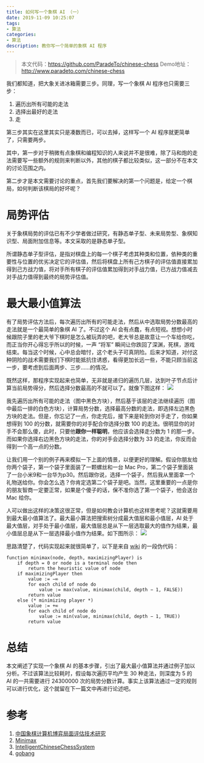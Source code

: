 ```yaml
---
title: 如何写一个象棋 AI （一）
date: 2019-11-09 10:25:07
tags:
- 算法
categories:
- 算法
description: 教你写一个简单的象棋 AI 程序
---
```



> 本文代码：https://github.com/ParadeTo/chinese-chess
> Demo地址：http://www.paradeto.com/chinese-chess

我们都知道，把大象关进冰箱需要三步。同理，写一个象棋 AI 程序也只需要三步：

1. 遍历出所有可能的走法
2. 选择出最好的走法
3. 走

第三步其实在这里其实只是凑数而已，可以去掉，这样写一个 AI 程序就更简单了，只需要两步。

其中，第一步对于稍微有点象棋和编程知识的人来说并不是很难，除了马和炮的走法需要写一些额外的规则来判断以外，其他的棋子都比较类似，这一部分不在本文的讨论范围之内。

第二步才是本文需要讨论的重点，首先我们要解决的第一个问题是，给定一个棋局，如何判断该棋局的好坏呢？

# 局势评估
关于象棋局势的评估已有不少学者做过研究，有静态单子型、未来局势型、象棋知识型、局面附加信息等。本文采取的是静态单子型。

所谓静态单子型评估，是指对棋盘上的每一个棋子考虑其种类和位置，依种类的重要性与位置的优劣决定它的评估值，然后将棋盘上所有己方棋子的评估值直接累加得到己方战力值，将对手所有棋子的评估值累加得到对手战力值，已方战力值减去对手战力值得到最终的局势评估值。

# 最大最小值算法
有了局势评估方法后，每次遍历出所有的可能走法，然后从中选取局势分数最高的走法就是一个最简单的象棋 AI 了。不过这个 AI 会有点蠢，有点短视。想想小时候跟院子里的老大爷下棋时是怎么被玩弄的吧，老大爷总是故意让一个车给你吃，而正当你开心得忘乎所以的时候，一声 “将军” 瞬间让你跌回了深渊，死棋，游戏结束。每当这个时候，心中总会暗忖，这个老头子可真阴险。后来才知道，对付这种阴险的战术需要我们下棋时能抵抗住诱惑，看得更加长远一些，不能只顾当前这一步，要考虑到后面两步、三步……的情况。

既然这样，那程序实现起来也简单，无非就是递归的遍历几层，达到叶子节点后计算当前局势得分，然后选择分数最高的不就可以了。就像下图这样：
![](algo-chinese-chess/1.png)

我先遍历出所有可能的走法（图中黑色方块），然后基于该层的走法继续遍历（图中最后一排的白色方块），计算局势分数，选择最高分数的走法，即选择左边黑色方块的走法。但是，你忘记了一点，你走完后，接下来是轮到你对手走了，你如果想得到 100 的分数，就需要你的对手配合你选择分数 100 的走法。很明显你的对手不会那么傻，此时，只要他**跟你一样聪明**，他应该会选择走分数为 1 的那一步。而如果你选择右边黑色方块的走法，你的对手会选择分数为 33 的走法，你反而会得到一个高一点的分数。

让我们用一个别的例子再来模拟一下上面的情景，以便更好的理解。假设你朋友给你两个袋子，第一个袋子里面装了一颗螺丝和一台 Mac Pro，第二个袋子里面装了一台小米9和一台华为p30。然后跟你说，选择一个袋子，然后我从里面拿一个礼物送给你。你会怎么选？你肯定选第二个袋子是吧。当然，这里重要的一点是你的朋友智商一定要正常，如果是个傻子的话，保不准你选了第一个袋子，他会送台 Mac 给你。

人可以做出这样的决策这很正常，但是如何教会计算机也这样思考呢？这就需要用到最大最小值算法了。最大最小算法把搜索树分成最大值层和最小值层，AI 处于最大值层，对手处于最小值层，最大值层总是从下一层选取最大的值作为结果，最小值层总是从下一层选择最小值作为结果。如下图所示：
![](algo-chinese-chess/2.png)

思路清楚了，代码实现起来就很简单了，以下是来自 [wiki](https://en.wikipedia.org/wiki/Minimax) 的一段伪代码：
```
function minimax(node, depth, maximizingPlayer) is
    if depth = 0 or node is a terminal node then
        return the heuristic value of node
    if maximizingPlayer then
        value := −∞
        for each child of node do
            value := max(value, minimax(child, depth − 1, FALSE))
        return value
    else (* minimizing player *)
        value := +∞
        for each child of node do
            value := min(value, minimax(child, depth − 1, TRUE))
        return value
```

# 总结
本文阐述了实现一个象棋 AI 的基本步骤，引出了最大最小值算法并通过例子加以分析。不过该算法比较耗时，假设每次遍历平均产生 30 种走法，则深度为 5 的 AI 的一共需要进行 24300000 次的局势分数计算。事实上该算法通过一定的规则可以进行优化，这个就留在下一篇文中再进行论述吧。


# 参考
1. [中国象棋计算机博弈局面评估技术研究](https://linjian.org/files/academic/cchess-caai2007.pdf)
2. [Minimax](https://en.wikipedia.org/wiki/Minimax)
3. [IntelligentChineseChessSystem](https://github.com/geeeeeeeeek/IntelligentChineseChessSystem)
4. [gobang](https://github.com/lihongxun945/gobang)